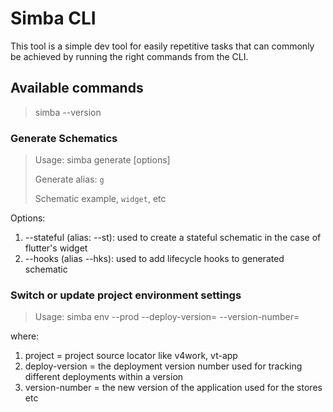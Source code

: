 # Simba CLI
This tool is a simple dev tool for easily repetitive tasks that can commonly be achieved by running the right commands from the CLI.

## Available commands
> simba --version

### Generate Schematics
> Usage: simba generate <schematic> <name> [options]
> 
> Generate alias: `g`
> 
> Schematic example, `widget`, etc

Options: 
1. --stateful (alias: --st): used to create a stateful schematic in the case of flutter's widget
2. --hooks (alias --hks): used to add lifecycle hooks to generated schematic

### Switch or update project environment settings
> Usage: simba env <project> --prod --deploy-version=<deploy-version> --version-number=<version>

where:
  1. project = project source locator like v4work, vt-app
  2. deploy-version = the deployment version number used for tracking different deployments within a version
  3. version-number = the new version of the application used for the stores etc
